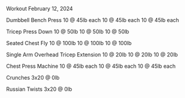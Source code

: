 Workout February 12, 2024

Dumbbell Bench Press
10 @ 45lb each
10 @ 45lb each
10 @ 45lb each

Tricep Press Down
10 @ 50lb
10 @ 50lb
10 @ 50lb

Seated Chest Fly
10 @ 100lb
10 @ 100lb
10 @ 100lb

Single Arm Overhead Tricep Extension
10 @ 20lb
10 @ 20lb
10 @ 20lb

Chest Press Machine
10 @ 45lb each
10 @ 45lb each
10 @ 45lb each

Crunches
3x20 @ 0lb

Russian Twists
3x20 @ 0lb